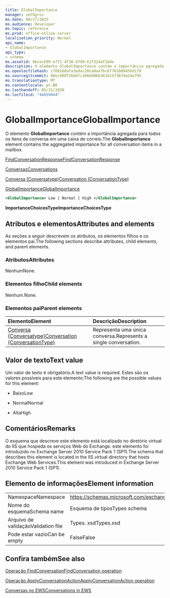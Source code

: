 ```yaml
---
title: GlobalImportance
manager: sethgros
ms.date: 09/17/2015
ms.audience: Developer
ms.topic: reference
ms.prod: office-online-server
localization_priority: Normal
api_name:
- GlobalImportance
api_type:
- schema
ms.assetid: 8bcec699-e771-4f38-b7d9-61f324af1b4e
description: O elemento GlobalImportance contém a importância agregada para todos os itens de conversa em uma caixa de correio.
ms.openlocfilehash: c760168afa3edac20ca0ae7bc677610d8456d178
ms.sourcegitcommit: 88ec988f2bb67c1866d06b361615f3674a24e795
ms.translationtype: MT
ms.contentlocale: pt-BR
ms.lasthandoff: 05/31/2020
ms.locfileid: "44459444"
---
```

# <a name="globalimportance"></a><span data-ttu-id="02b0b-103">GlobalImportance</span><span class="sxs-lookup"><span data-stu-id="02b0b-103">GlobalImportance</span></span>

<span data-ttu-id="02b0b-104">O elemento **GlobalImportance** contém a importância agregada para todos os itens de conversa em uma caixa de correio.</span><span class="sxs-lookup"><span data-stu-id="02b0b-104">The **GlobalImportance** element contains the aggregated importance for all conversation items in a mailbox.</span></span> 
  
[<span data-ttu-id="02b0b-105">FindConversationResponse</span><span class="sxs-lookup"><span data-stu-id="02b0b-105">FindConversationResponse</span></span>](findconversationresponse.md)
  
[<span data-ttu-id="02b0b-106">Conversas</span><span class="sxs-lookup"><span data-stu-id="02b0b-106">Conversations</span></span>](conversations-ex15websvcsotherref.md)
  
[<span data-ttu-id="02b0b-107">Conversa (Conversatype)</span><span class="sxs-lookup"><span data-stu-id="02b0b-107">Conversation (ConversationType)</span></span>](conversation-conversationtype.md)
  
[<span data-ttu-id="02b0b-108">GlobalImportance</span><span class="sxs-lookup"><span data-stu-id="02b0b-108">GlobalImportance</span></span>](globalimportance.md)
  
```XML
<GlobalImportance> Low | Normal | High </GlobalImportance>
```

 <span data-ttu-id="02b0b-109">**ImportanceChoicesType**</span><span class="sxs-lookup"><span data-stu-id="02b0b-109">**ImportanceChoicesType**</span></span>
## <a name="attributes-and-elements"></a><span data-ttu-id="02b0b-110">Atributos e elementos</span><span class="sxs-lookup"><span data-stu-id="02b0b-110">Attributes and elements</span></span>

<span data-ttu-id="02b0b-111">As seções a seguir descrevem os atributos, os elementos filhos e os elementos pai.</span><span class="sxs-lookup"><span data-stu-id="02b0b-111">The following sections describe attributes, child elements, and parent elements.</span></span>
  
### <a name="attributes"></a><span data-ttu-id="02b0b-112">Atributos</span><span class="sxs-lookup"><span data-stu-id="02b0b-112">Attributes</span></span>

<span data-ttu-id="02b0b-113">Nenhum</span><span class="sxs-lookup"><span data-stu-id="02b0b-113">None.</span></span>
  
### <a name="child-elements"></a><span data-ttu-id="02b0b-114">Elementos filho</span><span class="sxs-lookup"><span data-stu-id="02b0b-114">Child elements</span></span>

<span data-ttu-id="02b0b-115">Nenhum.</span><span class="sxs-lookup"><span data-stu-id="02b0b-115">None.</span></span>
  
### <a name="parent-elements"></a><span data-ttu-id="02b0b-116">Elementos pai</span><span class="sxs-lookup"><span data-stu-id="02b0b-116">Parent elements</span></span>

|<span data-ttu-id="02b0b-117">**Elemento**</span><span class="sxs-lookup"><span data-stu-id="02b0b-117">**Element**</span></span>|<span data-ttu-id="02b0b-118">**Descrição**</span><span class="sxs-lookup"><span data-stu-id="02b0b-118">**Description**</span></span>|
|:-----|:-----|
|[<span data-ttu-id="02b0b-119">Conversa (Conversatype)</span><span class="sxs-lookup"><span data-stu-id="02b0b-119">Conversation (ConversationType)</span></span>](conversation-conversationtype.md) <br/> |<span data-ttu-id="02b0b-120">Representa uma única conversa.</span><span class="sxs-lookup"><span data-stu-id="02b0b-120">Represents a single conversation.</span></span>  <br/> |
   
## <a name="text-value"></a><span data-ttu-id="02b0b-121">Valor de texto</span><span class="sxs-lookup"><span data-stu-id="02b0b-121">Text value</span></span>

<span data-ttu-id="02b0b-122">Um valor de texto é obrigatório.</span><span class="sxs-lookup"><span data-stu-id="02b0b-122">A text value is required.</span></span> <span data-ttu-id="02b0b-123">Estes são os valores possíveis para este elemento:</span><span class="sxs-lookup"><span data-stu-id="02b0b-123">The following are the possible values for this element:</span></span>
  
- <span data-ttu-id="02b0b-124">Baixo</span><span class="sxs-lookup"><span data-stu-id="02b0b-124">Low</span></span>
    
- <span data-ttu-id="02b0b-125">Normal</span><span class="sxs-lookup"><span data-stu-id="02b0b-125">Normal</span></span>
    
- <span data-ttu-id="02b0b-126">Alta</span><span class="sxs-lookup"><span data-stu-id="02b0b-126">High</span></span>
    
## <a name="remarks"></a><span data-ttu-id="02b0b-127">Comentários</span><span class="sxs-lookup"><span data-stu-id="02b0b-127">Remarks</span></span>

<span data-ttu-id="02b0b-128">O esquema que descreve este elemento está localizado no diretório virtual do IIS que hospeda os serviços Web do Exchange. este elemento foi introduzido no Exchange Server 2010 Service Pack 1 (SP1).</span><span class="sxs-lookup"><span data-stu-id="02b0b-128">The schema that describes this element is located in the IIS virtual directory that hosts Exchange Web Services.This element was introduced in Exchange Server 2010 Service Pack 1 (SP1).</span></span>
  
## <a name="element-information"></a><span data-ttu-id="02b0b-129">Elemento de informações</span><span class="sxs-lookup"><span data-stu-id="02b0b-129">Element information</span></span>

|||
|:-----|:-----|
|<span data-ttu-id="02b0b-130">Namespace</span><span class="sxs-lookup"><span data-stu-id="02b0b-130">Namespace</span></span>  <br/> |https://schemas.microsoft.com/exchange/services/2006/types  <br/> |
|<span data-ttu-id="02b0b-131">Nome do esquema</span><span class="sxs-lookup"><span data-stu-id="02b0b-131">Schema name</span></span>  <br/> |<span data-ttu-id="02b0b-132">Esquema de tipos</span><span class="sxs-lookup"><span data-stu-id="02b0b-132">Types schema</span></span>  <br/> |
|<span data-ttu-id="02b0b-133">Arquivo de validação</span><span class="sxs-lookup"><span data-stu-id="02b0b-133">Validation file</span></span>  <br/> |<span data-ttu-id="02b0b-134">Types. xsd</span><span class="sxs-lookup"><span data-stu-id="02b0b-134">Types.xsd</span></span>  <br/> |
|<span data-ttu-id="02b0b-135">Pode estar vazio</span><span class="sxs-lookup"><span data-stu-id="02b0b-135">Can be empty</span></span>  <br/> |<span data-ttu-id="02b0b-136">False</span><span class="sxs-lookup"><span data-stu-id="02b0b-136">False</span></span>  <br/> |
   
## <a name="see-also"></a><span data-ttu-id="02b0b-137">Confira também</span><span class="sxs-lookup"><span data-stu-id="02b0b-137">See also</span></span>



[<span data-ttu-id="02b0b-138">Operação FindConversation</span><span class="sxs-lookup"><span data-stu-id="02b0b-138">FindConversation operation</span></span>](findconversation-operation.md)
  
[<span data-ttu-id="02b0b-139">Operação ApplyConversationAction</span><span class="sxs-lookup"><span data-stu-id="02b0b-139">ApplyConversationAction operation</span></span>](applyconversationaction-operation.md)


[<span data-ttu-id="02b0b-140">Conversas no EWS</span><span class="sxs-lookup"><span data-stu-id="02b0b-140">Conversations in EWS</span></span>](https://msdn.microsoft.com/library/91e64629-db6c-4c94-9dcb-d386232e8467%28Office.15%29.aspx)

